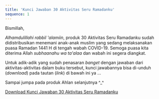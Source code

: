```yaml
---
title: 'Kunci Jawaban 30 Aktivitas Seru Ramadanku'
sequence: 1
---
```


Bismillah, 

_Alhamdulillahi rabbil 'alamiin_, produk 30 Aktivitas Seru Ramadanku sudah didistribusikan menemani anak-anak muslim yang sedang melaksanakan puasa Ramadan 1441 H di tengah wabah COVID-19. Semoga puasa kita diterima Allah _subhaanahu wa ta'alaa_ dan wabah ini segera diangkat.

Untuk adik-adik yang sudah penasaran _banget_ dengan jawaban dari aktivitas-aktivitas dalam buku tersebut, kunci jawabannya bisa di-unduh (_download_) pada tautan (_link_) di bawah ini ya ... 

Sampai jumpa pada produk Ahlan selanjutnya ^_^

[Download Kunci Jawaban 30 Aktivitas Seru Ramadanku](https://ahlan.id/assets/docs/kunci_jawaban_30_aktivitas_seru_ramadanku.pdf)
